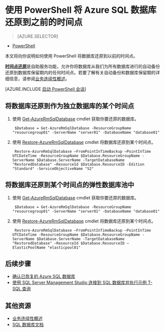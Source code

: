 <properties 
    pageTitle="将 Azure SQL 数据库还原到之前的时间点 (PowerShell) | Azure" 
    description="将 Azure SQL 数据库还原到之前的时间点" 
    services="sql-database" 
    documentationCenter="" 
    authors="stevestein" 
    manager="jhubbard" 
    editor=""/>

<tags
    ms.service="sql-database"
    ms.date="05/10/2016"
    wacn.date="06/14/2016"/>

# 使用 PowerShell 将 Azure SQL 数据库还原到之前的时间点

> [AZURE.SELECTOR]
- [PowerShell](/documentation/articles/sql-database-point-in-time-restore-powershell)

本文将向你说明如何使用 PowerShell 将数据库还原到以前的时间点。

[**时间点还原**](/documentation/articles/sql-database-point-in-time-restore)是自助服务功能，允许你将数据库从我们为所有数据库进行的自动备份还原到数据库保留期内的任何时间点。若要了解有关自动备份和数据库保留期的详细信息，请参阅[业务连续性概述](/documentation/articles/sql-database-business-continuity)。

[AZURE.INCLUDE [启动 PowerShell 会话](../includes/sql-database-powershell.md)]

## 将数据库还原到作为独立数据库的某个时间点

1. 使用 [Get-AzureRmSqlDatabase](https://msdn.microsoft.com/zh-cn/library/azure/mt603648.aspx) cmdlet 获取你要还原的数据库。

        $Database = Get-AzureRmSqlDatabase -ResourceGroupName "resourcegroup01" -ServerName "server01" -DatabaseName "database01"

2. 使用 [Restore-AzureRmSqlDatabase](https://msdn.microsoft.com/zh-cn/library/azure/mt693390.aspx) cmdlet 将数据库还原到某个时间点。
    
        Restore-AzureRmSqlDatabase –FromPointInTimeBackup –PointInTime UTCDateTime -ResourceGroupName $Database.ResourceGroupName -ServerName $Database.ServerName -TargetDatabaseName "RestoredDatabase" –ResourceId $Database.ResourceID -Edition "Standard" -ServiceObjectiveName "S2"


## 将数据库还原到某个时间点的弹性数据库池中
   
1. 使用 [Get-AzureRmSqlDatabase](https://msdn.microsoft.com/zh-cn/library/azure/mt603648.aspx) cmdlet 获取你要还原的数据库。

        $Database = Get-AzureRmSqlDatabase -ResourceGroupName "resourcegroup01" -ServerName "server01" -DatabaseName "database01"

2. 使用 [Restore-AzureRmSqlDatabase](https://msdn.microsoft.com/zh-cn/library/azure/mt693390.aspx) cmdlet 将数据库还原到某个时间点。
    
        Restore-AzureRmSqlDatabase –FromPointInTimeBackup –PointInTime UTCDateTime -ResourceGroupName $Database.ResourceGroupName -ServerName $Database.ServerName -TargetDatabaseName "RestoredDatabase" –ResourceId $Database.ResourceID –ElasticPoolName "elasticpool01"

## 后续步骤

- [确认已恢复的 Azure SQL 数据库](/documentation/articles/sql-database-recovered-finalize)
- [使用 SQL Server Management Studio 连接到 SQL 数据库并执行示例 T-SQL 查询](/documentation/articles/sql-database-connect-query-ssms)


## 其他资源

- [业务连续性概述](/documentation/articles/sql-database-business-continuity)
- [SQL 数据库文档](/documentation/services/sql-databases)

<!---HONumber=Mooncake_0530_2016-->
